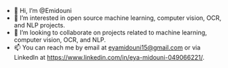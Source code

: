 - 👋 Hi, I’m @Emidouni
- 👀 I’m interested in open source machine learning, computer vision, OCR, and NLP projects.
- 💞️ I’m looking to collaborate on projects related to machine learning, computer vision, OCR, and NLP.
- 📫 You can reach me by email at eyamidouni15@gmail.com or via LinkedIn at https://www.linkedin.com/in/eya-midouni-049066221/.

<!---
Emidouni/Emidouni is a ✨ special ✨ repository because its `README.md` (this file) appears on your GitHub profile.
You can click the Preview link to take a look at your changes.
--->
